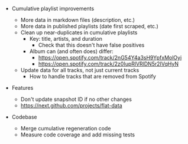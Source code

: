 - Cumulative playlist improvements
    - More data in markdown files (description, etc.)
    - More data in published playlists (date first scraped, etc.)
    - Clean up near-duplicates in cumulative playlists
        - Key: title, artists, and duration
            - Check that this doesn't have false positives
        - Album can (and often does) differ:
            - https://open.spotify.com/track/2nG54Y4a3sH9YpfxMolOyi
            - https://open.spotify.com/track/2z0IupRlVRlDN5r2IVqHyN
    - Update data for all tracks, not just current tracks
        - How to handle tracks that are removed from Spotify

- Features
    - Don't update snapshot ID if no other changes
    - https://next.github.com/projects/flat-data

- Codebase
    - Merge cumulative regeneration code
    - Measure code coverage and add missing tests
